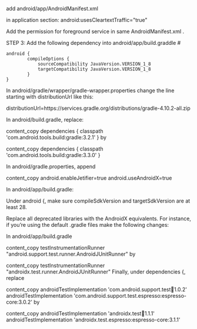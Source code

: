 
add android/app/AndroidManifest.xml
<service
    android:name="cpro.zahedi.flutter.plugin.player.az_player_plugin.AudioService"
    android:enabled="true"
    android:exported="false">
</service>

in application section: 
android:usesCleartextTraffic="true"

Add the permission for foreground service in same AndroidManifest.xml .

 <uses-permission android:name="android.permission.FOREGROUND_SERVICE" />

 STEP 3: Add the following dependency into android/app/build.graddle #

    android {
            compileOptions {
                sourceCompatibility JavaVersion.VERSION_1_8
                targetCompatibility JavaVersion.VERSION_1_8
            }
    }


In android/gradle/wrapper/gradle-wrapper.properties change the line starting with distributionUrl like this:

distributionUrl=https\://services.gradle.org/distributions/gradle-4.10.2-all.zip


In android/build.gradle, replace:

content_copy
dependencies {
    classpath 'com.android.tools.build:gradle:3.2.1'
}
by

content_copy
dependencies {
    classpath 'com.android.tools.build:gradle:3.3.0'
}



In android/gradle.properties, append

content_copy
android.enableJetifier=true
android.useAndroidX=true


In android/app/build.gradle:

Under android {, make sure compileSdkVersion and targetSdkVersion are at least 28.



Replace all deprecated libraries with the AndroidX equivalents. For instance, if you’re using the default .gradle files make the following changes:

In android/app/build.gradle

content_copy
testInstrumentationRunner "android.support.test.runner.AndroidJUnitRunner"
by

content_copy
testInstrumentationRunner "androidx.test.runner.AndroidJUnitRunner"
Finally, under dependencies {, replace

content_copy
androidTestImplementation 'com.android.support.test:runner:1.0.2'
androidTestImplementation 'com.android.support.test.espresso:espresso-core:3.0.2'
by

content_copy
androidTestImplementation 'androidx.test:runner:1.1.1'
androidTestImplementation 'androidx.test.espresso:espresso-core:3.1.1'
